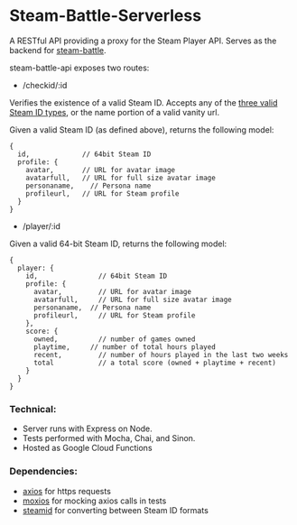 # Steam-Battle-Serverless

A RESTful API providing a proxy for the Steam Player API. Serves as the backend for [steam-battle](https://github.com/gilmoreg/steam-battle).

steam-battle-api exposes two routes:

 * /checkid/:id

Verifies the existence of a valid Steam ID. Accepts any of the [three valid Steam ID types](https://developer.valvesoftware.com/wiki/SteamID), or the name portion of a valid vanity url.

Given a valid Steam ID (as defined above), returns the following model:
```
{
  id,             // 64bit Steam ID
  profile: {
    avatar,    	  // URL for avatar image
    avatarfull,	  // URL for full size avatar image
    personaname,	// Persona name
    profileurl,	  // URL for Steam profile
  }
}
```

 * /player/:id

Given a valid 64-bit Steam ID, returns the following model:
```
{
  player: {
    id,		          // 64bit Steam ID
    profile: {
      avatar,    	  // URL for avatar image
      avatarfull,	  // URL for full size avatar image
      personaname,	// Persona name
      profileurl,	  // URL for Steam profile
    },
    score: {
      owned,	      // number of games owned
      playtime,	    // number of total hours played
      recent,	      // number of hours played in the last two weeks
      total		      // a total score (owned + playtime + recent)
    }
  }
}
```

### Technical:
 * Server runs with Express on Node.
 * Tests performed with Mocha, Chai, and Sinon.
 * Hosted as Google Cloud Functions

### Dependencies:
 * [axios](https://www.npmjs.com/package/axios) for https requests
 * [moxios](https://github.com/mzabriskie/moxios) for mocking axios calls in tests
 * [steamid](https://github.com/DoctorMcKay/node-steamid) for converting between Steam ID formats
